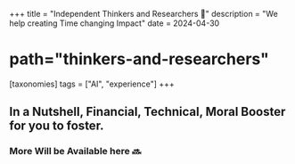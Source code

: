 +++
title = "Independent Thinkers and Researchers 🧪"
description = "We help creating Time changing Impact"
date = 2024-04-30
# path="thinkers-and-researchers"

[taxonomies] 
tags = ["AI", "experience"]
+++

## In a Nutshell, Financial, Technical, Moral Booster for you to foster.
### More Will be Available here :soon: